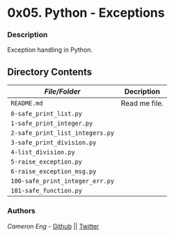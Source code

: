 # 0x05. Python - Exceptions
### Description
Exception handling in Python.

## Directory Contents

|   ***File/Folder***    |  **Decription**                       |
|---------------|---------------------------------------|
| `README.md` |  Read me file. |
| `0-safe_print_list.py` |  |
| `1-safe_print_integer.py` |  |
| `2-safe_print_list_integers.py` |  |
| `3-safe_print_division.py` |  |
| `4-list_division.py` |  |
| `5-raise_exception.py` |  |
| `6-raise_exception_msg.py` |  |
| `100-safe_print_integer_err.py` |  |
| `101-safe_function.py` |  |

### Authors
*Cameron Eng* - [Github](https://github.com/c_eng/) || [Twitter](https://twitter.com/c33Eng)
